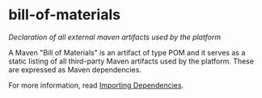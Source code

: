 # bill-of-materials
_Declaration of all external maven artifacts used by the platform_

A Maven "Bill of Materials" is an artifact of type POM and it serves as a static listing of all third-party Maven artifacts used by the platform. These are expressed as Maven dependencies. 

For more information, read [Importing Dependencies](https://maven.apache.org/guides/introduction/introduction-to-dependency-mechanism.html#Importing_Dependencies).
